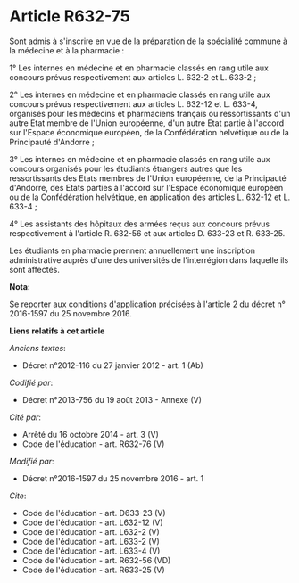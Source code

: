 # Article R632-75

Sont admis à s'inscrire en vue de la préparation de la spécialité commune à la médecine et à la pharmacie : 

1° Les internes en médecine et en pharmacie classés en rang utile aux concours prévus respectivement aux articles L. 632-2 et
L. 633-2 ; 

2° Les internes en médecine et en pharmacie classés en rang utile aux concours prévus respectivement aux articles L. 632-12
et L. 633-4, organisés pour les médecins et pharmaciens français ou ressortissants d'un autre Etat membre de l'Union
européenne, d'un autre Etat partie à l'accord sur l'Espace économique européen, de la Confédération helvétique ou de la
Principauté d'Andorre ; 

3° Les internes en médecine et en pharmacie classés en rang utile aux concours organisés pour les étudiants étrangers autres
que les ressortissants des Etats membres de l'Union européenne, de la Principauté d'Andorre, des Etats parties à l'accord sur
l'Espace économique européen ou de la Confédération helvétique, en application des articles L. 632-12 et L. 633-4 ; 

4° Les assistants des hôpitaux des armées reçus aux concours prévus respectivement à l'article R. 632-56 et aux articles D.
633-23 et R. 633-25. 

Les étudiants en pharmacie prennent annuellement une inscription administrative auprès d'une des universités de l'interrégion
dans laquelle ils sont affectés.

**Nota:**

Se reporter aux conditions d'application précisées à l'article 2 du décret n° 2016-1597 du 25 novembre 2016.

**Liens relatifs à cet article**

_Anciens textes_:

  - Décret n°2012-116 du 27 janvier 2012 - art. 1 (Ab)

_Codifié par_:

  - Décret n°2013-756 du 19 août 2013 -  Annexe (V)

_Cité par_:

  - Arrêté du 16 octobre 2014 - art. 3 (V)
  - Code de l'éducation - art. R632-76 (V)

_Modifié par_:

  - Décret n°2016-1597 du 25 novembre 2016 - art. 1

_Cite_:

  - Code de l'éducation - art. D633-23 (V)
  - Code de l'éducation - art. L632-12 (V)
  - Code de l'éducation - art. L632-2 (V)
  - Code de l'éducation - art. L633-2 (V)
  - Code de l'éducation - art. L633-4 (V)
  - Code de l'éducation - art. R632-56 (VD)
  - Code de l'éducation - art. R633-25 (V)
